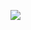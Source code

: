 ![](https://user-images.githubusercontent.com/67247530/118495165-e8c50680-b75d-11eb-8066-7dd58ccb97b6.png)
